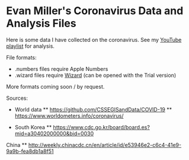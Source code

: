 Evan Miller's Coronavirus Data and Analysis Files
==

Here is some data I have collected on the coronavirus. See my <a href="https://www.youtube.com/playlist?list=PLgMdlNdu04I9rxpgPeW6G3YQZALZ6Ccr6">YouTube playlist</a> for analysis.

File formats:

* .numbers files require Apple Numbers
* .wizard files require <a href="https://www.wizardmacom/">Wizard</a> (can be opened with the Trial version)

More formats coming soon / by request.

Sources:

* World data
** https://github.com/CSSEGISandData/COVID-19
** https://www.worldometers.info/coronavirus/

* South Korea
** https://www.cdc.go.kr/board/board.es?mid=a30402000000&bid=0030

China
** http://weekly.chinacdc.cn/en/article/id/e53946e2-c6c4-41e9-9a9b-fea8db1a8f51
